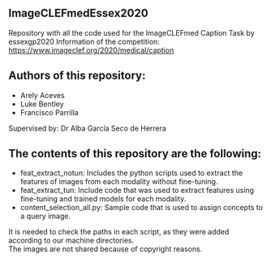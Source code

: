 ## ImageCLEFmedEssex2020
Repository with all the code used for the ImageCLEFmed Caption Task by essexgp2020
Information of the competition: https://www.imageclef.org/2020/medical/caption

## Authors of this repository:
- Arely Aceves
- Luke Bentley
- Francisco Parrilla

Supervised by: Dr Alba García Seco de Herrera

## The contents of this repository are the following:
- feat_extract_notun: Includes the python scripts used to extract the features of images from each modality without fine-tuning.
- feat_extract_tun: Include code that was used to extract features using fine-tuning and trained models for each modality.
- content_selection_all.py: Sample code that is used to assign concepts to a query image.

It is needed to check the paths in each script, as they were added according to our machine directories.    
The images are not shared because of copyright reasons.    

